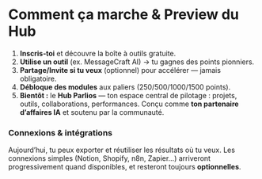 # Comment ça marche & Preview du Hub

1. **Inscris‑toi** et découvre la boîte à outils gratuite.  
2. **Utilise un outil** (ex. MessageCraft AI) → tu gagnes des points pionniers.  
3. **Partage/Invite si tu veux** (optionnel) pour accélérer — jamais obligatoire.  
4. **Débloque des modules** aux paliers (250/500/1000/1500 points).  
5. **Bientôt :** le **Hub Parlios** — ton espace central de pilotage : projets, outils, collaborations, performances. Conçu comme **ton partenaire d’affaires IA** et soutenu par la communauté.

### Connexions & intégrations
Aujourd’hui, tu peux exporter et réutiliser les résultats où tu veux. Les connexions simples (Notion, Shopify, n8n, Zapier…) arriveront progressivement quand disponibles, et resteront toujours **optionnelles**.
